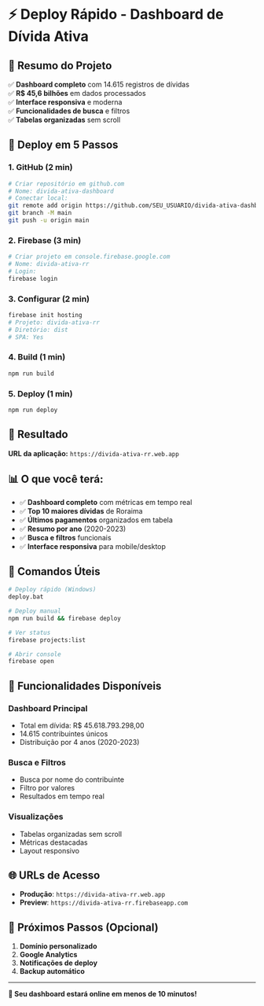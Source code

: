# ⚡ Deploy Rápido - Dashboard de Dívida Ativa

## 🎯 **Resumo do Projeto**

✅ **Dashboard completo** com 14.615 registros de dívidas  
✅ **R$ 45,6 bilhões** em dados processados  
✅ **Interface responsiva** e moderna  
✅ **Funcionalidades de busca** e filtros  
✅ **Tabelas organizadas** sem scroll  

## 🚀 **Deploy em 5 Passos**

### **1. GitHub (2 min)**
```bash
# Criar repositório em github.com
# Nome: divida-ativa-dashboard
# Conectar local:
git remote add origin https://github.com/SEU_USUARIO/divida-ativa-dashboard.git
git branch -M main
git push -u origin main
```

### **2. Firebase (3 min)**
```bash
# Criar projeto em console.firebase.google.com
# Nome: divida-ativa-rr
# Login:
firebase login
```

### **3. Configurar (2 min)**
```bash
firebase init hosting
# Projeto: divida-ativa-rr
# Diretório: dist
# SPA: Yes
```

### **4. Build (1 min)**
```bash
npm run build
```

### **5. Deploy (1 min)**
```bash
npm run deploy
```

## 🎉 **Resultado**

**URL da aplicação:** `https://divida-ativa-rr.web.app`

## 📊 **O que você terá:**

- ✅ **Dashboard completo** com métricas em tempo real
- ✅ **Top 10 maiores dívidas** de Roraima
- ✅ **Últimos pagamentos** organizados em tabela
- ✅ **Resumo por ano** (2020-2023)
- ✅ **Busca e filtros** funcionais
- ✅ **Interface responsiva** para mobile/desktop

## 🔧 **Comandos Úteis**

```bash
# Deploy rápido (Windows)
deploy.bat

# Deploy manual
npm run build && firebase deploy

# Ver status
firebase projects:list

# Abrir console
firebase open
```

## 📱 **Funcionalidades Disponíveis**

### **Dashboard Principal**
- Total em dívida: R$ 45.618.793.298,00
- 14.615 contribuintes únicos
- Distribuição por 4 anos (2020-2023)

### **Busca e Filtros**
- Busca por nome do contribuinte
- Filtro por valores
- Resultados em tempo real

### **Visualizações**
- Tabelas organizadas sem scroll
- Métricas destacadas
- Layout responsivo

## 🌐 **URLs de Acesso**

- **Produção**: `https://divida-ativa-rr.web.app`
- **Preview**: `https://divida-ativa-rr.firebaseapp.com`

## 🎯 **Próximos Passos (Opcional)**

1. **Domínio personalizado**
2. **Google Analytics**
3. **Notificações de deploy**
4. **Backup automático**

---

**🎉 Seu dashboard estará online em menos de 10 minutos!**

